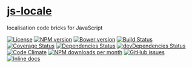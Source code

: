 [js-locale](http://make-github-pseudonymous-again.github.io/js-locale)
==

localisation code bricks for JavaScript

[![License](https://img.shields.io/github/license/aureooms/js-locale.svg?style=flat)](https://raw.githubusercontent.com/aureooms/js-locale/master/LICENSE)
[![NPM version](https://img.shields.io/npm/v/@aureooms/js-locale.svg?style=flat)](https://www.npmjs.org/package/@aureooms/js-locale)
[![Bower version](https://img.shields.io/bower/v/@aureooms/js-locale.svg?style=flat)](http://bower.io/search/?q=@aureooms/js-locale)
[![Build Status](https://img.shields.io/travis/aureooms/js-locale.svg?style=flat)](https://travis-ci.org/aureooms/js-locale)
[![Coverage Status](https://img.shields.io/coveralls/aureooms/js-locale.svg?style=flat)](https://coveralls.io/r/aureooms/js-locale)
[![Dependencies Status](https://img.shields.io/david/aureooms/js-locale.svg?style=flat)](https://david-dm.org/aureooms/js-locale#info=dependencies)
[![devDependencies Status](https://img.shields.io/david/dev/aureooms/js-locale.svg?style=flat)](https://david-dm.org/aureooms/js-locale#info=devDependencies)
[![Code Climate](https://img.shields.io/codeclimate/github/aureooms/js-locale.svg?style=flat)](https://codeclimate.com/github/aureooms/js-locale)
[![NPM downloads per month](https://img.shields.io/npm/dm/@aureooms/js-locale.svg?style=flat)](https://www.npmjs.org/package/@aureooms/js-locale)
[![GitHub issues](https://img.shields.io/github/issues/aureooms/js-locale.svg?style=flat)](https://github.com/aureooms/js-locale/issues)
[![Inline docs](http://inch-ci.org/github/aureooms/js-locale.svg?branch=master&style=shields)](http://inch-ci.org/github/aureooms/js-locale)
